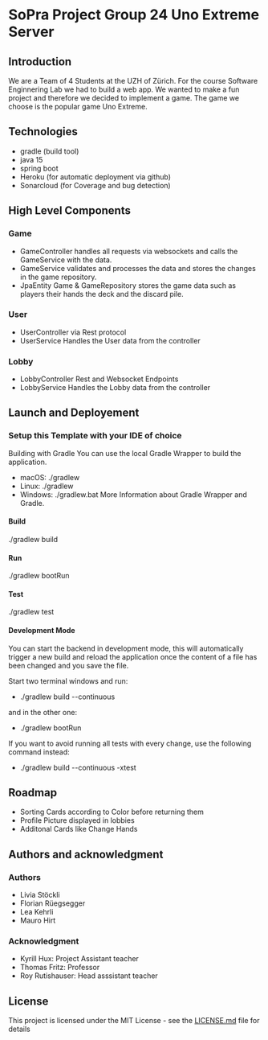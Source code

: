 # SoPra Project Group 24 Uno Extreme Server

## Introduction
We are a Team of 4 Students at the UZH of Zürich.
For the course Software Enginnering Lab we had to build a web app.
We wanted to make a fun project and therefore we decided to implement a game.
The game we choose is the popular game Uno Extreme.

## Technologies
- gradle (build tool)
- java 15 
- spring boot
- Heroku (for automatic deployment via github)
- Sonarcloud (for Coverage and bug detection)


## High Level Components
### Game
- GameController handles all requests via websockets and calls the GameService with the data.
- GameService validates and processes the data and stores the changes in the game repository.
- JpaEntity Game & GameRepository stores the game data such as players their hands the deck and the discard pile.

### User
- UserController via Rest protocol
- UserService Handles the User data from the controller
### Lobby 
- LobbyController Rest and Websocket Endpoints
- LobbyService Handles the Lobby data from the controller




## Launch and Deployement
### Setup this Template with your IDE of choice
Building with Gradle
You can use the local Gradle Wrapper to build the application.

- macOS: ./gradlew
- Linux: ./gradlew
- Windows: ./gradlew.bat
More Information about Gradle Wrapper and Gradle.

#### Build
./gradlew build
#### Run
./gradlew bootRun
#### Test
./gradlew test
#### Development Mode
You can start the backend in development mode, this will automatically trigger a new build and reload the application once the content of a file has been changed and you save the file.

Start two terminal windows and run:

- ./gradlew build --continuous

and in the other one:

- ./gradlew bootRun

If you want to avoid running all tests with every change, use the following command instead:

- ./gradlew build --continuous -xtest



## Roadmap
- Sorting Cards according to Color before returning them
- Profile Picture displayed in lobbies
- Additonal Cards like Change Hands




## Authors and acknowledgment
### Authors
- Livia Stöckli
- Florian Rüegsegger
- Lea Kehrli
- Mauro Hirt

### Acknowledgment
- Kyrill Hux: Project Assistant teacher
- Thomas Fritz: Professor
- Roy Rutishauser: Head asssistant teacher
## License
This project is licensed under the MIT License - see the [LICENSE.md](LICENSE.md) file for details


